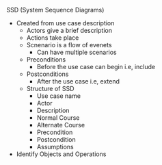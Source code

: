 SSD (System Sequence Diagrams)
- Created from use case description
	- Actors give a brief description
	- Actions take place
	- Scnenario is a flow of evenets
		- Can have multiple scenarios
	- Preconditions
		- Before the use case can begin i.e, include
	- Postconditions
		- After the use case i.e, extend
	- Structure of SSD 
		- Use case name
		- Actor
		- Description
		- Normal Course
		- Alternate Course
		- Precondition
		- Postcondition
		- Assumptions
- Identify Objects and Operations